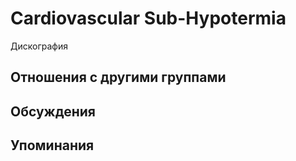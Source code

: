 # Cardiovascular Sub-Hypotermia

Дискография

## Отношения с другими группами


## Обсуждения


## Упоминания

